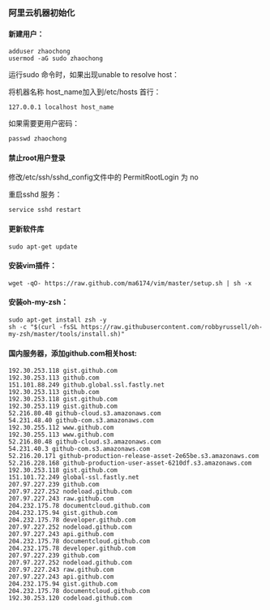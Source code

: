 
### 阿里云机器初始化

#### 新建用户：

```
adduser zhaochong
usermod -aG sudo zhaochong
```

运行sudo 命令时，如果出现unable to resolve host：

将机器名称 host_name加入到/etc/hosts 首行：
```
127.0.0.1 localhost host_name
```

如果需要更用户密码：
```
passwd zhaochong
```

#### 禁止root用户登录
修改/etc/ssh/sshd_config文件中的 PermitRootLogin 为 no

重启sshd 服务：
```
service sshd restart
```

#### 更新软件库
```
sudo apt-get update
```

#### 安装vim插件：
```
wget -qO- https://raw.github.com/ma6174/vim/master/setup.sh | sh -x
```

#### 安装oh-my-zsh：
```
sudo apt-get install zsh -y
sh -c "$(curl -fsSL https://raw.githubusercontent.com/robbyrussell/oh-my-zsh/master/tools/install.sh)"
```

#### 国内服务器，添加github.com相关host:
```
192.30.253.118 gist.github.com
192.30.253.113 github.com
151.101.88.249 github.global.ssl.fastly.net
192.30.253.113 github.com
192.30.253.118 gist.github.com
192.30.253.119 gist.github.com
52.216.80.48 github-cloud.s3.amazonaws.com
54.231.48.40 github-com.s3.amazonaws.com
192.30.255.112 www.github.com
192.30.255.113 www.github.com
52.216.80.48 github-cloud.s3.amazonaws.com
54.231.40.3 github-com.s3.amazonaws.com
52.216.20.171 github-production-release-asset-2e65be.s3.amazonaws.com
52.216.228.168 github-production-user-asset-6210df.s3.amazonaws.com
192.30.253.118 gist.github.com
151.101.72.249 global-ssl.fastly.net
207.97.227.239 github.com
207.97.227.252 nodeload.github.com
207.97.227.243 raw.github.com
204.232.175.78 documentcloud.github.com
204.232.175.94 gist.github.com
204.232.175.78 developer.github.com
207.97.227.252 nodeload.github.com
207.97.227.243 api.github.com
204.232.175.78 documentcloud.github.com
204.232.175.78 developer.github.com
207.97.227.239 github.com
207.97.227.252 nodeload.github.com
207.97.227.243 raw.github.com
207.97.227.243 api.github.com
204.232.175.94 gist.github.com
204.232.175.78 documentcloud.github.com
192.30.253.120 codeload.github.com
```
